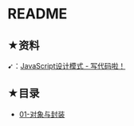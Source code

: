 # README

## ★资料

➹：[JavaScript设计模式 - 写代码啦！](https://xiedaimala.com/courses/cc2a3c83-f2bb-4832-a9b2-a86da9b18dd0#/common)

## ★目录

- [01-对象与封装](./01-对象与封装.md)